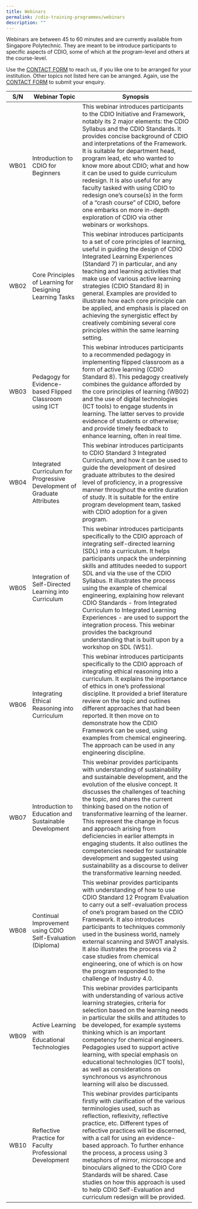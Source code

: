 ```yaml
---
title: Webinars
permalink: /cdio-training-programmes/webinars
description: ""
---
```

Webinars are between 45 to 60 minutes and are currently available from Singapore Polytechnic. They are meant to be introduce participants to specific aspects of CDIO, some of which at the program-level and others at the course-level.

Use the [CONTACT FORM](https://www.form.gov.sg/#!/621d82477ef19c001210bd7a) to reach us, if you like one to be arranged for your institution. Other topics not listed here can be arranged. Again, use the [CONTACT FORM](https://www.form.gov.sg/#!/621d82477ef19c001210bd7a) to submit your enquiry.



| S/N | Webinar Topic | Synopsis |
| -------- | -------- | -------- |
| WB01     | Introduction to CDIO for Beginners     | This webinar introduces participants to the CDIO Initiative and Framework, notably its 2 major elements: the CDIO Syllabus and the CDIO Standards. It provides concise background of CDIO and interpretations of the Framework. It is suitable for department head, program lead, etc who wanted to know more about CDIO; what and how it can be used to guide curriculum redesign. It is also useful for any faculty tasked with using CDIO to redesign one’s course(s) in the form of a “crash course” of CDIO, before one embarks on more in-depth exploration of CDIO via other webinars or workshops.     |
| WB02     | Core Principles of Learning for Designing Learning Tasks     | This webinar introduces participants to a set of core principles of learning, useful in guiding the design of CDIO Integrated Learning Experiences (Standard 7) in particular, and any teaching and learning activities that make use of various active learning strategies (CDIO Standard 8) in general. Examples are provided to illustrate how each core principle can be applied, and emphasis is placed on achieving the synergistic effect by creatively combining several core principles within the same learning setting.      |
| WB03     | Pedagogy for Evidence-based Flipped Classroom using ICT     | This webinar introduces participants to a recommended pedagogy in implementing flipped classroom as a form of active learning (CDIO Standard 8). This pedagogy creatively combines the guidance afforded by the core principles of learning (WB02) and the use of digital technologies (ICT tools) to engage students in learning. The latter serves to provide evidence of students or otherwise; and provide timely feedback to enhance learning, often in real time.      |
| WB04     | Integrated Curriculum for Progressive Development of Graduate Attributes     | This webinar introduces participants to CDIO Standard 3 Integrated Curriculum, and how it can be used to guide the development of desired graduate attributes to the desired level of proficiency, in a progressive manner throughout the entire duration of study. It is suitable for the entire program development team, tasked with CDIO adoption for a given program.       |
| WB05     | Integration of Self-Directed Learning into Curriculum     | This webinar introduces participants specifically to the CDIO approach of integrating self-directed learning (SDL) into a curriculum. It helps participants unpack the underpinning skills and attitudes needed to support SDL and via the use of the CDIO Syllabus. It illustrates the process using the example of chemical engineering, explaining how relevant CDIO Standards - from Integrated Curriculum to Integrated Learning Experiences - are used to support the integration process. This webinar provides the background understanding that is built upon by a workshop on SDL (WS1).       |
| WB06     | Integrating Ethical Reasoning into Curriculum     | This webinar introduces participants specifically to the CDIO approach of integrating ethical reasoning into a curriculum. It explains the importance of ethics in one’s professional discipline. It provided a brief literature review on the topic and outlines different approaches that had been reported. It then move on to demonstrate how the CDIO Framework can be used, using examples from chemical engineering. The approach can be used in any engineering discipline.       |
| WB07     | Introduction to Education and Sustainable Development    | This webinar provides participants with understanding of sustainability and sustainable development, and the evolution of the elusive concept. It discusses the challenges of teaching the topic, and shares the current thinking based on the notion of transformative learning of the learner. This represent the change in focus and approach arising from deficiencies in earlier attempts in engaging students. It also outlines the competencies needed for sustainable development and suggested using sustainability as a discourse to deliver the transformative learning needed.       |
| WB08     | Continual Improvement using CDIO Self-Evaluation (Diploma)    | This webinar provides participants with understanding of how to use CDIO Standard 12 Program Evaluation to carry out a self-evaluation process of one’s program based on the CDIO Framework. It also introduces participants to techniques commonly used in the business world, namely external scanning and SWOT analysis. It also illustrates the process via 2 case studies from chemical engineering, one of which is on how the program responded to the challenge of Industry 4.0.       |
| WB09     | Active Learning with Educational Technologies    | This webinar provides participants with understanding of various active learning strategies, criteria for selection based on the learning needs in particular the skills and attitudes to be developed, for example systems thinking which is an important competency for chemical engineers. Pedagogies used to support active learning, with special emphasis on educational technologies (ICT tools), as well as considerations on synchronous vs asynchronous learning will also be discussed.     |
| WB10     | Reflective Practice for Faculty Professional Development    | This webinar provides participants firstly with clarification of the various terminologies used, such as reflection, reflexivity, reflective practice, etc. Different types of reflective practices will be discerned, with a call for using an evidence-based approach. To further enhance the process, a process using 3 metaphors of mirror, microscope and binoculars aligned to the CDIO Core Standards will be shared. Case studies on how this approach is used to help CDIO Self-Evaluation and curriculum redesign will be provided.      |